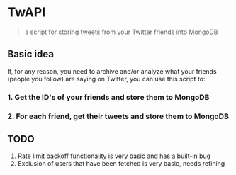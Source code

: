 # TwAPI
> a script for storing tweets from your Twitter friends into MongoDB

## Basic idea
If, for any reason, you need to archive and/or analyze what your friends (people you follow) are saying on Twitter, you can use this script to:

### 1. Get the ID's of your friends and store them to MongoDB

### 2. For each friend, get their tweets and store them to MongoDB

## TODO

1. Rate limit backoff functionality is very basic and has a built-in bug
2. Exclusion of users that have been fetched is very basic, needs refining
